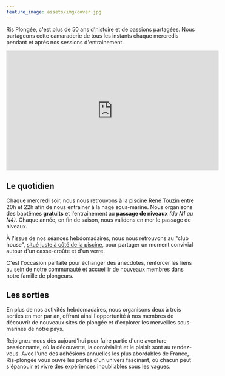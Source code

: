 ```yaml
---
feature_image: assets/img/cover.jpg
---
```


Ris Plongée, c'est plus de 50 ans d'histoire et de passions partagées. Nous partageons cette camaraderie de tous les instants chaque mercredis pendant et après nos sessions d'entrainement.

<iframe width="560" height="315" src="https://www.youtube-nocookie.com/embed/gdS_xnqMxlI?si=YQE3OTwA-yV3u_Qs" title="YouTube video player" frameborder="0" allow="accelerometer; autoplay; clipboard-write; encrypted-media; gyroscope; picture-in-picture; web-share" referrerpolicy="strict-origin-when-cross-origin" allowfullscreen></iframe>

## Le quotidien 

Chaque mercredi soir, nous nous retrouvons à la [piscine René Touzin](https://www.grandparissud.fr/equipement/piscine-rene-touzin/)
entre 20h et 22h afin de nous entrainer à la nage sous-marine. Nous organisons des baptêmes **gratuits** et 
l'entrainement au **passage de niveaux** _(du N1 au N4)_. Chaque année, en fin de saison, nous validons en mer 
le passage de niveaux.

À l'issue de nos séances hebdomadaires, nous nous retrouvons au "club house", [situé juste à côté de la piscine](https://maps.app.goo.gl/85FNEgPcNjGRAb1X7), 
pour partager un moment convivial autour d'un casse-croûte et d'un verre.

C'est l'occasion parfaite pour échanger des anecdotes, renforcer les liens au sein de notre communauté et 
accueillir de nouveaux membres dans notre famille de plongeurs.

## Les sorties

En plus de nos activités hebdomadaires, nous organisons deux à trois sorties en mer par an, offrant ainsi 
l'opportunité à nos membres de découvrir de nouveaux sites de plongée et d'explorer les merveilles sous-marines 
de notre pays.

Rejoignez-nous dès aujourd'hui pour faire partie d'une aventure passionnante, où la découverte, la convivialité 
et le plaisir sont au rendez-vous. Avec l'une des adhésions annuelles les plus abordables de France, Ris-plongée 
vous ouvre les portes d'un univers fascinant, où chacun peut s'épanouir et vivre des expériences inoubliables 
sous les vagues.

